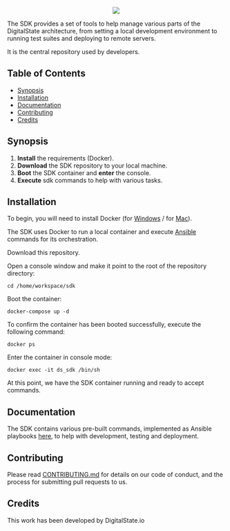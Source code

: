 <p align="center"><a href="http://digitalstate.ca" target="_blank">
    <img src="https://avatars3.githubusercontent.com/u/12055994?s=200&v=4">
</a></p>

The SDK provides a set of tools to help manage various parts of the DigitalState architecture, from setting a local development environment to running test suites and deploying to remote servers.

It is the central repository used by developers.

## Table of Contents

- [Synopsis](#synopsis)
- [Installation](#installation)
- [Documentation](#documentation)
- [Contributing](#contributing)
- [Credits](#credits)

## Synopsis

1. **Install** the requirements (Docker).
1. **Download** the SDK repository to your local machine.
1. **Boot** the SDK container and **enter** the console.
1. **Execute** sdk commands to help with various tasks.

## Installation

To begin, you will need to install Docker (for [Windows](https://www.docker.com/docker-windows) / for [Mac](https://docs.docker.com/docker-for-mac)).

The SDK uses Docker to run a local container and execute [Ansible](https://www.ansible.com) commands for its orchestration.

Download this repository.

Open a console window and make it point to the root of the repository directory:

```
cd /home/workspace/sdk
```

Boot the container:

```
docker-compose up -d
```

To confirm the container has been booted successfully, execute the following command:

```
docker ps
```

Enter the container in console mode:

```
docker exec -it ds_sdk /bin/sh
```

At this point, we have the SDK container running and ready to accept commands.

## Documentation

The SDK contains various pre-built commands, implemented as Ansible playbooks [here](resource/orchestration/index.md), to help with development, testing and deployment.

## Contributing

Please read [CONTRIBUTING.md](CONTRIBUTING.md) for details on our code of conduct, and the process for submitting pull requests to us.

## Credits

This work has been developed by DigitalState.io
